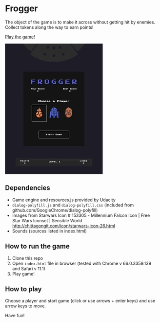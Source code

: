 Frogger
===============================

The object of the game is to make it across without getting hit by enemies. Collect tokens along the way to earn points!

[Play the game!](https://oriane212.github.io/frogger/)

![alt text](docs/frogger1small.gif)

## Dependencies
- Game engine and resources.js provided by Udacity
- `dialog-polyfill.js` and `dialog-polyfill.css` (included from github.com/GoogleChrome/dialog-polyfill)
- Images from Starwars Icon # 153305 - Millennium Falcon Icon | Free Star Wars Iconset | Sensible World
http://chittagongit.com/icon/starwars-icon-26.html
- Sounds (sources listed in index.html)


## How to run the game
1. Clone this repo
2. Open `index.html` file in browser (tested with Chrome v 66.0.3359.139 and Safari v 11.1)
3. Play game!


## How to play

Choose a player and start game (click or use arrows + enter keys) and use arrow keys to move.

Have fun!
